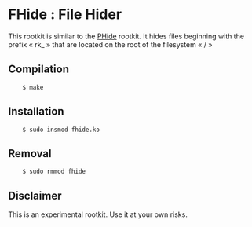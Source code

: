 # FHide : File Hider #

This rootkit is similar to the
[PHide](https://github.com/nisay759/linux-rootkits/tree/master/phide) rootkit.
It hides files beginning with the prefix « rk_ » that are located on the root of
the filesystem « / »

## Compilation ##
```
	$ make
```

## Installation ##
```
	$ sudo insmod fhide.ko
```

## Removal ##
```
	$ sudo rmmod fhide
```

## Disclaimer ##

This is an experimental rootkit. Use it at your own risks.
